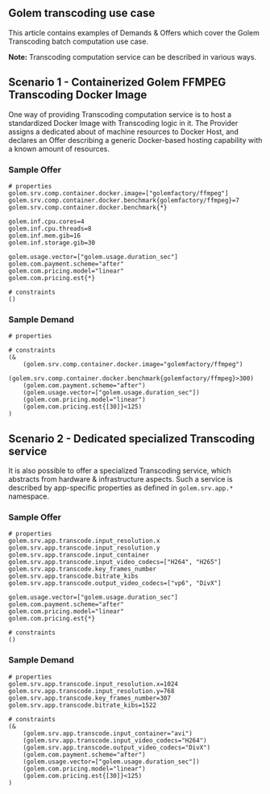 ## Golem transcoding use case 

This article contains examples of Demands & Offers which cover the Golem Transcoding batch computation use case.

**Note:** Transcoding computation service can be described in various ways.

## Scenario 1 - Containerized Golem FFMPEG Transcoding Docker Image

One way of providing Transcoding computation service is to host a standardized Docker Image with Transcoding logic in it. The Provider assigns a dedicated about of machine resources to Docker Host, and declares an Offer describing a generic Docker-based hosting capability with a known amount of resources.

### Sample Offer

```properties
# properties
golem.srv.comp.container.docker.image=["golemfactory/ffmpeg"]
golem.srv.comp.container.docker.benchmark{golemfactory/ffmpeg}=7
golem.srv.comp.container.docker.benchmark{*}

golem.inf.cpu.cores=4
golem.inf.cpu.threads=8
golem.inf.mem.gib=16
golem.inf.storage.gib=30

golem.usage.vector=["golem.usage.duration_sec"]
golem.com.payment.scheme="after"
golem.com.pricing.model="linear"
golem.com.pricing.est{*}

# constraints
()
```

### Sample Demand

```properties
# properties

# constraints
(&
    (golem.srv.comp.container.docker.image="golemfactory/ffmpeg")
    (golem.srv.comp.container.docker.benchmark{golemfactory/ffmpeg}>300)
    (golem.com.payment.scheme="after")
    (golem.usage.vector=["golem.usage.duration_sec"])
    (golem.com.pricing.model="linear")
    (golem.com.pricing.est{[30]}<125)
)

```

## Scenario 2 - Dedicated specialized Transcoding service

It is also possible to offer a specialized Transcoding service, which abstracts from hardware & infrastructure aspects. Such a service is described by app-specific properties as defined in `golem.srv.app.*` namespace. 

### Sample Offer

```properties
# properties
golem.srv.app.transcode.input_resolution.x
golem.srv.app.transcode.input_resolution.y
golem.srv.app.transcode.input_container
golem.srv.app.transcode.input_video_codecs=["H264", "H265"]
golem.srv.app.transcode.key_frames_number
golem.srv.app.transcode.bitrate_kibs
golem.srv.app.transcode.output_video_codecs=["vp6", "DivX"]

golem.usage.vector=["golem.usage.duration_sec"]
golem.com.payment.scheme="after"
golem.com.pricing.model="linear"
golem.com.pricing.est{*}

# constraints
()
```

### Sample Demand

```properties
# properties
golem.srv.app.transcode.input_resolution.x=1024
golem.srv.app.transcode.input_resolution.y=768
golem.srv.app.transcode.key_frames_number=307
golem.srv.app.transcode.bitrate_kibs=1522

# constraints
(&
    (golem.srv.app.transcode.input_container="avi")
    (golem.srv.app.transcode.input_video_codecs="H264")
    (golem.srv.app.transcode.output_video_codecs="DivX")
    (golem.com.payment.scheme="after")
    (golem.usage.vector=["golem.usage.duration_sec"])
    (golem.com.pricing.model="linear")
    (golem.com.pricing.est{[30]}<125)
)

```

